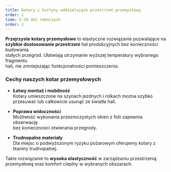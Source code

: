 ```yaml
---
title: Kotary i kurtyny oddzielające przestrzeń przemysłową
order: 1
time: 5-10 dni roboczych
order: 1
---
```


**Przejrzyste kotary przemysłowe** to elastyczne rozwiązanie pozwalające na  
**szybkie dostosowanie przestrzeni** hal produkcyjnych bez konieczności
budowania  
stałych przegród. Ułatwiają utrzymanie wyższej temperatury wybranego fragmentu  
hali, nie zmniejszając funkcjonalności pomieszczenia.

### Cechy naszych kotar przemysłowych

- **Łatwy montaż i mobilność**  
  Kotary umieszczone na szynach jezdnych i rolkach można szybko  
  przesuwać lub całkowicie usunąć ze światła hali.

- **Poprawa widoczności**  
  Możliwość wykonania przezroczystych okien z folii zapewnia obserwację  
  bez konieczności otwierania przegrody.

- **Trudnopalne materiały**  
  Dla miejsc o podwyższonym ryzyku pożarowym oferujemy kotary z  
  tkaniny trudnopalnej.

Takie rozwiązanie to **wysoka elastyczność** w zarządzaniu przestrzenią  
przemysłową oraz komfort cieplny w wybranych obszarach.
